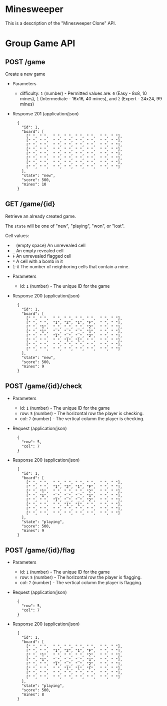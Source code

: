 # Minesweeper

This is a description of the "Minesweeper Clone" API.

# Group Game API

## POST /game

Create a new game

+ Parameters
  + difficulty: `1` (number) - Permitted values are: `0` (Easy - 8x8, 10 mines), `1` (Intermediate - 16x16, 40 mines), and `2` (Expert - 24x24, 99 mines)

+ Response 201 (application/json)

        {
          "id": 1,
          "board": [
            [" ", " ",  " ", " ", " ", " ",  " ", " "],
            [" ", " ",  " ", " ", " ", " ",  " ", " "],
            [" ", " ",  " ", " ", " ", " ",  " ", " "],
            [" ", " ",  " ", " ", " ", " ",  " ", " "],
            [" ", " ",  " ", " ", " ", " ",  " ", " "],
            [" ", " ",  " ", " ", " ", " ",  " ", " "],
            [" ", " ",  " ", " ", " ", " ",  " ", " "],
            [" ", " ",  " ", " ", " ", " ",  " ", " "]
          ],
          "state": "new",
          "score": 500,
          "mines": 10
        }

## GET /game/{id}

Retrieve an already created game.

The `state` will be one of "new", "playing", "won", or "lost".

Cell values:

- ` ` (empty space) An unrevealed cell
- `_` An empty revealed cell
- `F` An unrevealed flagged cell
- `*` A cell with a bomb in it
- `1`-`8` The number of neighboring cells that contain a mine.

+ Parameters
  + id: `1` (number) - The unique ID for the game

+ Response 200 (application/json)

        {
          "id": 1,
          "board": [
            [" ", " ",  " ", " ", " ", " ",  " ", " "],
            [" ", " ",  "1", "2", "1", "F",  " ", " "],
            [" ", "1",  "_", "_", "_", "2",  " ", " "],
            [" ", "1",  "_", "_", "_", "1",  " ", " "],
            [" ", " ",  "1", "_", "_", "2",  " ", " "],
            [" ", " ",  " ", "1", "1", " ",  " ", " "],
            [" ", " ",  " ", " ", " ", " ",  " ", " "],
            [" ", " ",  " ", " ", " ", " ",  " ", " "]
          ],
          "state": "new",
          "score": 500,
          "mines": 9
        }

## POST /game/{id}/check

+ Parameters
  + id: `1` (number) - The unique ID for the game
  + row: `5` (number) - The horizontal row the player is checking.
  + col: `7` (number) - The vertical column the player is checking.

+ Request (application/json)

        {
          "row": 5,
          "col": 7
        }

+ Response 200 (application/json)

        {
          "id": 1,
          "board": [
            [" ", " ",  " ", " ", " ", " ",  " ", " "],
            [" ", " ",  "1", "2", "1", "F",  " ", " "],
            [" ", "1",  "_", "_", "_", "2",  " ", " "],
            [" ", "1",  "_", "_", "_", "1",  " ", " "],
            [" ", " ",  "1", "_", "_", "2",  " ", " "],
            [" ", " ",  " ", "1", "1", " ",  " ", " "],
            [" ", " ",  " ", " ", " ", " ",  " ", " "],
            [" ", " ",  " ", " ", " ", " ",  " ", " "]
          ],
          "state": "playing",
          "score": 500,
          "mines": 9
        }

## POST /game/{id}/flag

+ Parameters
  + id: `1` (number) - The unique ID for the game
  + row: `5` (number) - The horizontal row the player is flagging.
  + col: `7` (number) - The vertical column the player is flagging.

+ Request (application/json)

        {
          "row": 5,
          "col": 7
        }

+ Response 200 (application/json)

        {
          "id": 1,
          "board": [
            [" ", " ",  " ", " ", " ", " ",  " ", " "],
            [" ", " ",  "1", "2", "1", "F",  " ", " "],
            [" ", "1",  "_", "_", "_", "2",  " ", " "],
            [" ", "1",  "_", "_", "_", "1",  " ", " "],
            [" ", " ",  "1", "_", "_", "2",  " ", " "],
            [" ", " ",  " ", "1", "1", "F",  " ", " "],
            [" ", " ",  " ", " ", " ", " ",  " ", " "],
            [" ", " ",  " ", " ", " ", " ",  " ", " "]
          ],
          "state": "playing",
          "score": 500,
          "mines": 8
        }
